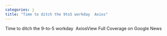 ```yaml
---
categories: j
title: "Time to ditch the 9to5 workday  Axios"
---
```

Time to ditch the 9-to-5 workday&nbsp;&nbsp;AxiosView Full Coverage on Google News